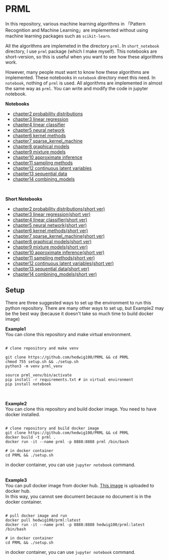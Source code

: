 # PRML

In this repository, various machine learning algorithms in 「Pattern Recognition and Machine Learning」are implemented without using machine learning packages such as `scikit-learn`. 

All the algorithms are implemeted in the directory `prml`. In `short_notebook` directory, I use `prml` package (which I make myself). This notebooks are short-version, so 
this is useful when you want to see how these algorithms work. <br>

However, many people must want to know how these algorithms are implemented. These notebooks in `notebook` directory 
meet this need. In `notebook`, nothing of `prml` is used. All algorithms are implemented in almost the same way as `prml`. You can write and modify the code in jupyter notebook. 

**Notebooks**

- [chapter2 probability distributions](https://github.com/hedwig100/PRML/blob/main/notebook/chapter02_probability_distributions.ipynb)<br>
- [chapter3 linear regression](https://github.com/hedwig100/PRML/blob/main/notebook/chapter03_linear_regression.ipynb)<br>
- [chapter4 linear classifier](https://github.com/hedwig100/PRML/blob/main/notebook/chapter04_linear_classifier.ipynb)<br>
- [chapter5 neural network](https://github.com/hedwig100/PRML/blob/main/notebook/chapter05_neural_network.ipynb)<br>
- [chapter6 kernel methods](https://github.com/hedwig100/PRML/blob/main/notebook/chapter06_kernel_methods.ipynb)<br>
- [chapter7 sparse_kernel_machine](https://github.com/hedwig100/PRML/blob/main/notebook/chapter07_sparse_kernel_machines.ipynb)<br>
- [chapter8 graphical models](https://github.com/hedwig100/PRML/blob/main/notebook/chapter08_graphical_models.ipynb)<br>
- [chapter9 mixture models](https://github.com/hedwig100/PRML/blob/main/notebook/chapter09_mixture_models.ipynb)<br>
- [chapter10 approximate inference](https://github.com/hedwig100/PRML/blob/main/notebook/chapter10_approximate_inference.ipynb)<br>
- [chapter11 sampling methods](https://github.com/hedwig100/PRML/blob/main/notebook/chapter11_sampling_methods.ipynb)<br>
- [chapter12 continuous latent variables](https://github.com/hedwig100/PRML/blob/main/notebook/chapter12_continuous_latent_variables.ipynb)<br>
- [chapter13 sequential data](https://github.com/hedwig100/PRML/blob/main/notebook/chapter13_sequential_data.ipynb)<br>
- [chapter14 combining_models](https://github.com/hedwig100/PRML/blob/main/notebook/chapter14_combining_models.ipynb)<br>
<br>

**Short Notebooks**

- [chapter2 probability distributions(short ver)](https://github.com/hedwig100/PRML/blob/main/short_notebook/chapter02_short_ver.ipynb)<br>
- [chapter3 linear regression(short ver)](https://github.com/hedwig100/PRML/blob/main/short_notebook/chapter03_short_ver.ipynb)<br>
- [chapter4 linear classifier(short ver)](https://github.com/hedwig100/PRML/blob/main/short_notebook/chapter04_short_ver.ipynb)<br>
- [chapter5 neural network(short ver)](https://github.com/hedwig100/PRML/blob/main/short_notebook/chapter05_short_ver.ipynb)<br>
- [chapter6 kernel methods(short ver)](https://github.com/hedwig100/PRML/blob/main/short_notebook/chapter06_short_ver.ipynb)<br>
- [chapter7 sparse_kernel_machine(short ver)](https://github.com/hedwig100/PRML/blob/main/short_notebook/chapter07_short_ver.ipynb)<br>
- [chapter8 graphical models(short ver)](https://github.com/hedwig100/PRML/blob/main/short_notebook/chapter08_short_ver.ipynb)<br>
- [chapter9 mixture models(short ver)](https://github.com/hedwig100/PRML/blob/main/short_notebook/chapter09_short_ver.ipynb)<br>
- [chapter10 approximate inference(short ver)](https://github.com/hedwig100/PRML/blob/main/short_notebook/chapter10_short_ver.ipynb)<br>
- [chapter11 sampling methods(short ver)](https://github.com/hedwig100/PRML/blob/main/short_notebook/chapter11_short_ver.ipynb)<br>
- [chapter12 continuous latent variables(short ver)](https://github.com/hedwig100/PRML/blob/main/short_notebook/chapter12_short_ver.ipynb)<br>
- [chapter13 sequential data(short ver)](https://github.com/hedwig100/PRML/blob/main/short_notebook/chapter13_short_ver.ipynb)<br>
- [chapter14 combining_models(short ver)](https://github.com/hedwig100/PRML/blob/main/short_notebook/chapter14_short_ver.ipynb)<br>

## Setup 

There are three suggested ways to set up the environment to run this python repository. There are many other ways to set up, but Example2 may be 
the best way (because it doesn't take so much time to build docker image)<br>
  
**Example1** <br>
You can clone this repository and make virtual environment. <br>

```

# clone repository and make venv 

git clone https://github.com/hedwig100/PRML && cd PRML
chmod 755 setup.sh && ./setup.sh
python3 -m venv prml_venv 

source prml_venv/bin/activate
pip install -r requirements.txt # in virtual environment 
pip install notebook

```
<br>

**Example2** <br>
You can clone this repository and build docker image. 
You need to have docker installed. <br>

```

# clone repository and build docker image
git clone https://github.com/hedwig100/PRML && cd PRML
docker build -t prml .
docker run -it --name prml -p 8888:8888 prml /bin/bash

# in docker container 
cd PRML && ./setup.sh

```
in docker container, you can use `jupyter notebook` command. <br> 
<br>

**Example3** <br> 
You can pull docker image from docker hub. [This image](https://hub.docker.com/r/hedwig100/prml) is uploaded to docker hub. <br>
In this way, you cannot see document because no document is in the docker container. 

```

# pull docker image and run
docker pull hedwig100/prml:latest
docker run -it --name prml -p 8888:8888 hedwig100/prml:latest /bin/bash

# in docker container 
cd PRML && ./setup.sh

```
in docker container, you can use `jupyter notebook` command. <br> 
